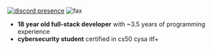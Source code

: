 [![discord presence](https://lanyard.cnrad.dev/api/1290478829168623616?hideBadges=true&idleMessage=%22The%20memory%20of%20everything%20is%20very%20soon%20overwhelmed%20in%20time.%22)](https://discord.com/users/1290478829168623616)
<img src="https://komarev.com/ghpvc/?username=0hook&color=grey" alt="fax">
- **18 year old full-stack developer** with ~3.5 years of programming experience  
- **cybersecurity student** certified in cs50 cysa itf+  

